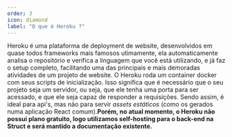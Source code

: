 ```yaml
---
order: 3
icon: diamond
label: "O que é Heroku ?"
---
```


<!-- Artur Padovesi -->

Heroku é uma plataforma de deployment de website, desenvolvidos em quase todos frameworks mais famosos utimamente, ela automaticamente analisa o repositório e verifica a linguagem que você está utilizando, e já faz o setup completo, facilitando uma das principais e mais demoradas atividades de um projeto de website. O Heroku roda um container docker com seus scripts de inicialização. Isso significa que é necessário que o seu projeto seja um servidor, ou seja, que ele tenha uma porta para ser acessado, e que ele seja capaz de responder a requisições. Sendo assim, é ideal para api's, mas não para servir _assets estáticos_ (como os gerados numa aplicação React comum).**Porém, no atual momento, o Heroku não possui plano gratuito, logo utilizamos self-hosting para o back-end na Struct e será mantido a documentação existente.**
